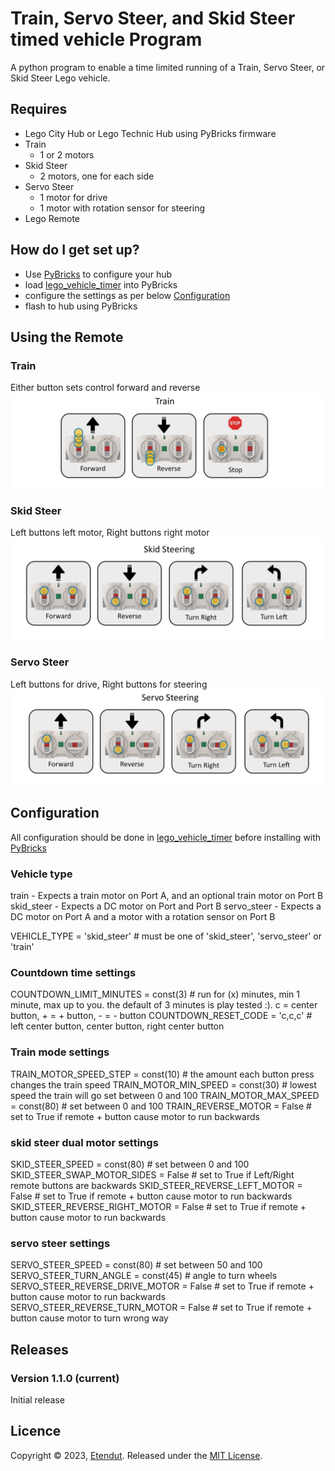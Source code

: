 # Train, Servo Steer, and Skid Steer timed vehicle Program

A python program to enable a time limited running of a Train, Servo Steer, or Skid Steer Lego vehicle.

## Requires

- Lego City Hub or Lego Technic Hub using PyBricks firmware
- Train
  - 1 or 2 motors
- Skid Steer
  - 2 motors, one for each side
- Servo Steer
  - 1 motor for drive
  - 1 motor with rotation sensor for steering
- Lego Remote

## How do I get set up?

- Use [PyBricks](https://code.pybricks.com/) to configure your hub
- load [lego_vehicle_timer](lego_vehicle_timer.py) into PyBricks
- configure the settings as per below [Configuration](#configuration)
- flash to hub using PyBricks

## Using the Remote

### Train

Either button sets control forward and reverse
<img src="TrainRemote.jpg" alt="Train Remote Instructions" style="max-height:200px;" />

### Skid Steer

Left buttons left motor, Right buttons right motor
<img src="SkidSteerRemote.jpg" alt="Skid Steer Remote Instructions" style="max-height:200px;" />

### Servo Steer

Left buttons for drive, Right buttons for steering
<img src="ServoSteerRemote.jpg" alt="Servo Steer Remote Instructions" style="max-height:200px;" />

## Configuration

All configuration should be done in [lego_vehicle_timer](lego_vehicle_timer.py) before installing with [PyBricks](https://code.pybricks.com/)

### Vehicle type

train - Expects a train motor on Port A, and an optional train motor on Port B
skid_steer - Expects a DC motor on Port and Port B
servo_steer - Expects a DC motor on Port A and a motor with a rotation sensor on Port B

VEHICLE_TYPE = 'skid_steer' # must be one of 'skid_steer', 'servo_steer' or 'train'

### Countdown time settings

COUNTDOWN_LIMIT_MINUTES = const(3) # run for (x) minutes, min 1 minute, max up to you. the default of 3 minutes is play
tested :).
c = center button, + = + button, - = - button
COUNTDOWN_RESET_CODE = 'c,c,c' # left center button, center button, right center button

### Train mode settings

TRAIN_MOTOR_SPEED_STEP = const(10) # the amount each button press changes the train speed
TRAIN_MOTOR_MIN_SPEED = const(30) # lowest speed the train will go set between 0 and 100
TRAIN_MOTOR_MAX_SPEED = const(80) # set between 0 and 100
TRAIN_REVERSE_MOTOR = False # set to True if remote + button cause motor to run backwards

### skid steer dual motor settings

SKID_STEER_SPEED = const(80) # set between 0 and 100
SKID_STEER_SWAP_MOTOR_SIDES = False # set to True if Left/Right remote buttons are backwards
SKID_STEER_REVERSE_LEFT_MOTOR = False # set to True if remote + button cause motor to run backwards
SKID_STEER_REVERSE_RIGHT_MOTOR = False # set to True if remote + button cause motor to run backwards

### servo steer settings

SERVO_STEER_SPEED = const(80) # set between 50 and 100
SERVO_STEER_TURN_ANGLE = const(45) # angle to turn wheels
SERVO_STEER_REVERSE_DRIVE_MOTOR = False # set to True if remote + button cause motor to run backwards
SERVO_STEER_REVERSE_TURN_MOTOR = False # set to True if remote + button cause motor to turn wrong way

## Releases

### Version 1.1.0 (current)

Initial release

## Licence

Copyright © 2023, [Etendut](https://github.com/etendut).
Released under the [MIT License](LICENSE).
